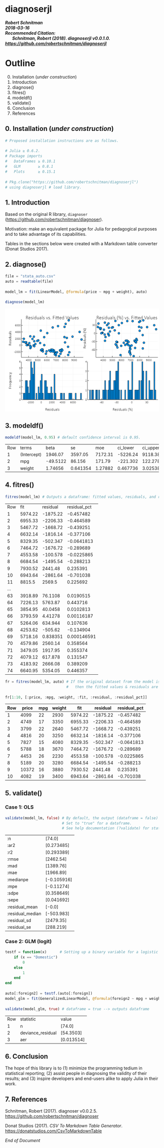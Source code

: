 # diagnoserjl
***Robert Schnitman***  
***2018-03-16***  
***Recommended Citation:  
    &nbsp;&nbsp;&nbsp;&nbsp;&nbsp;&nbsp; Schnitman, Robert (2018). diagnoserjl v0.0.1.0. https://github.com/robertschnitman/diagnoserjl***

# Outline
0. Installation (*under construction*)
1. Introduction
2. diagnose()
3. fitres()
4. modeldf()
5. validate()
6. Conclusion
7. References

## 0. Installation (*under construction*)

```julia
# Proposed installation instructions are as follows.

# Julia ≥ 0.6.2.
# Package imports
#   DataFrames ≥ 0.10.1
#   GLM        ≥ 0.8.1
#   Plots      ≥ 0.15.1
  
# Pkg.clone("https://github.com/robertschnitman/diagnoserjl")
# using diagnoserjl # load library.

```

## 1. Introduction
Based on the original R library, `diagnoser` (https://github.com/robertschnitman/diagnoser).

Motivation: make an equivalent package for Julia for pedagogical purposes and to take advantage of its capabilities.

Tables in the sections below were created with a Markdown table converter (Donat Studios 2017).

## 2. diagnose()
```julia
file = "stata_auto.csv"
auto = readtable(file)

model_lm = fit(LinearModel, @formula(price ~ mpg + weight), auto)

diagnose(model_lm)
```
![](img/diagnose.png)

## 3. modeldf()

```julia
modeldf(model_lm, 0.95) # default confidence interval is 0.95.
```
|     |             |          |          |         |          |          |           |        | 
|-----|-------------|----------|----------|---------|----------|----------|-----------|--------| 
| Row | terms       | beta     | se       | moe     | ci_lower | ci_upper | t         | p      | 
| 1   | (Intercept) | 1946.07  | 3597.05  | 7172.31 | -5226.24 | 9118.38  | 0.541018  | 0.5902 | 
| 2   | mpg         | -49.5122 | 86.156   | 171.79  | -221.302 | 122.278  | -0.574681 | 0.5673 | 
| 3   | weight      | 1.74656  | 0.641354 | 1.27882 | 0.467736 | 3.02538  | 2.72324   | 0.0081 | 

## 4. fitres()

```julia
fitres(model_lm) # Outputs a dataframe: fitted values, residuals, and residuals %.
```
|     |         |           |                  | 
|-----|---------|-----------|------------------| 
| Row |  fit    |  residual |  residual_pct    | 
| 1   | 5974.22 | -1875.22  | -0.457482        | 
| 2   | 6955.33 | -2206.33  | -0.464589        | 
| 3   | 5467.72 | -1668.72  | -0.439251        | 
| 4   | 6632.14 | -1816.14  | -0.377106        | 
| 5   | 8329.35 | -502.347  | -0.0641813       | 
| 6   | 7464.72 | -1676.72  | -0.289689        | 
| 7   | 4553.58 | -100.578  | -0.0225865       | 
| 8   | 6684.54 | -1495.54  | -0.288213        | 
| 9   | 7930.52 | 2441.48   | 0.235391         | 
| 10  | 6943.64 | -2861.64  | -0.701038        | 
| 11  | 8815.5  | 2569.5    | 0.225692         | 
| …   |         |           |                  | 
| 63  | 3918.89 | 76.1108   | 0.0190515        | 
| 64  | 7226.13 | 5763.87   | 0.443716         | 
| 65  | 3854.95 | 40.0458   | 0.0102813        | 
| 66  | 3793.59 | 4.41278   | 0.00116187       | 
| 67  | 5264.06 | 634.944   | 0.107636         | 
| 68  | 4253.62 | -505.62   | -0.134904        | 
| 69  | 5718.16 | 0.838351  | 0.000146591      | 
| 70  | 4579.86 | 2560.14   | 0.358564         | 
| 71  | 3479.05 | 1917.95   | 0.355374         | 
| 72  | 4079.12 | 617.878   | 0.131547         | 
| 73  | 4183.92 | 2666.08   | 0.389209         | 
| 74  | 6640.95 | 5354.05   | 0.446357         | 

```julia
fr = fitres(model_lm, auto) # If the original dataset from the model is specified,
                            #   then the fitted values & residuals are merged with it.
                            
fr[1:10, [:price, :mpg, :weight, :fit, :residual, :residual_pct]]

```
| Row |  price |  mpg |  weight |  fit    |  residual  | residual_pct    | 
|-----|--------|------|---------|---------|------------|-----------------| 
| 1   | 4099   | 22   | 2930    | 5974.22 | -1875.22   | -0.457482       | 
| 2   | 4749   | 17   | 3350    | 6955.33 | -2206.33   | -0.464589       | 
| 3   | 3799   | 22   | 2640    | 5467.72 | -1668.72   | -0.439251       | 
| 4   | 4816   | 20   | 3250    | 6632.14 | -1816.14   | -0.377106       | 
| 5   | 7827   | 15   | 4080    | 8329.35 | -502.347   | -0.0641813      | 
| 6   | 5788   | 18   | 3670    | 7464.72 | -1676.72   | -0.289689       | 
| 7   | 4453   | 26   | 2230    | 4553.58 | -100.578   | -0.0225865      | 
| 8   | 5189   | 20   | 3280    | 6684.54 | -1495.54   | -0.288213       | 
| 9   | 10372  | 16   | 3880    | 7930.52 | 2441.48    | 0.235391        | 
| 10  | 4082   | 19   | 3400    | 6943.64 | -2861.64   | -0.701038       | 


## 5. validate()

### Case 1: OLS

```julia
validate(model_lm, false) # By default, the output (dataframe = false) returns an array. 
                          # Set to "true" for a dataframe.
                          # See help documentation (?validate) for statistics definitions.
```

|                   |             | 
|-------------------|-------------| 
| :n                | [74.0]      | 
|  :ar2             | [0.273485]  | 
|  :r2              | [0.293389]  | 
|  :rmse            | [2462.54]   | 
|  :mad             | [1389.76]   | 
|  :mae             | [1966.89]   | 
|  :medianpe        | [-0.105916] | 
|  :mpe             | [-0.11274]  | 
|  :sdpe            | [0.358649]  | 
|  :sepe            | [0.041692]  | 
|  :residual_mean   | [-0.0]      | 
|  :residual_median | [-503.983]  | 
|  :residual_sd     | [2479.35]   | 
|  :residual_se     | [288.219]   | 


### Case 2: GLM (logit)

```julia
testf = function(x)      # Setting up a binary variable for a logistic regression.
    if (x == "Domestic")
		0
    else
		1
    end
end

auto[:foreign2] = testf.(auto[:foreign])
model_glm = fit(GeneralizedLinearModel, @formula(foreign2 ~ mpg + weight), auto, Binomial())

validate(model_glm, true) # dataframe = true --> outputs dataframe
```

|     |                    |             | 
|-----|--------------------|-------------| 
| Row |  statistic         |  value      | 
| 1   |  n                 |  [74.0]     | 
| 2   |  deviance_residual |  [54.3503]  | 
| 3   |  aer               |  [0.013514] | 




## 6. Conclusion

The hope of this library is to (1) minimize the programming tedium in statistical reporting; (2) assist people in diagnosing the validity of their results; and (3) inspire developers and end-users alike to apply Julia in their work.

## 7. References

Schnitman, Robert (2017). diagnoser v0.0.2.5. https://github.com/robertschnitman/diagnoser

Donat Studios (2017). *CSV To Markdown Table Generator*. https://donatstudios.com/CsvToMarkdownTable

*End of Document*
